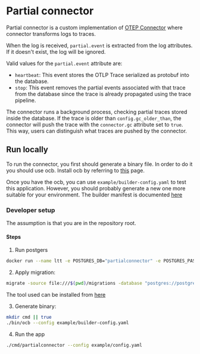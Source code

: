 # Partial connector

Partial connector is a custom implementation of [OTEP Connector](https://opentelemetry.io/docs/collector/building/connector/) where connector
transforms logs to traces.

When the log is received, `partial.event` is extracted from the log attributes. If it doesn't exist, the log will be ignored.

Valid values for the `partial.event` attribute are:
- `heartbeat`: This event stores the OTLP Trace serialized as protobuf into the database.
- `stop`: This event removes the partial events associated with that trace from the database since the trace is already propagated using the trace pipeline.

The connector runs a background process, checking partial traces stored inside the database. If the trace is older than `config.gc_older_than`, the connector will push the trace with the `connector.gc` attribute set to `true`. This way, users can distinguish what traces are pushed by the connector.

## Run locally

To run the connector, you first should generate a binary file. In order to do it
you should use ocb. Install ocb by referring to [this](https://opentelemetry.io/docs/collector/custom-collector/#step-1---install-the-builder) page.

Once you have the ocb, you can use `example/builder-config.yaml` to test this application.
However, you should probably generate a new one more suitable for your environment.
The builder manifest is documented [here](https://opentelemetry.io/docs/collector/custom-collector/#step-2---create-a-builder-manifest-file)

### Developer setup

The assumption is that you are in the repository root.

#### Steps
1. Run postgers
```bash
docker run --name ltt -e POSTGRES_DB="partialconnector" -e POSTGRES_PASSWORD=test -d -p 40444:5432 --rm postgres:latest
```
2. Apply migration:
```bash
migrate -source file:///$(pwd)/migrations -database "postgres://postgres:test@localhost:40444/partialconnector?sslmode=disable" up
```
The tool used can be installed from [here](https://github.com/golang-migrate/migrate/tree/master/cmd/migrate)

3. Generate binary:

```bash
mkdir cmd || true
./bin/ocb --config example/builder-config.yaml
```

4. Run the app

```bash
./cmd/partialconnector --config example/config.yaml
```
